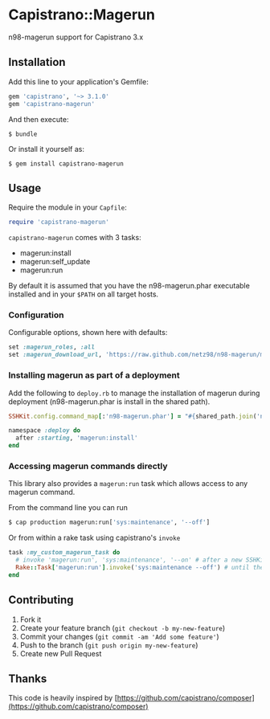 # Capistrano::Magerun

n98-magerun support for Capistrano 3.x

## Installation

Add this line to your application's Gemfile:

```ruby
gem 'capistrano', '~> 3.1.0'
gem 'capistrano-magerun'
```

And then execute:

    $ bundle

Or install it yourself as:

    $ gem install capistrano-magerun

## Usage

Require the module in your `Capfile`:

```ruby
require 'capistrano-magerun'
```

`capistrano-magerun` comes with 3 tasks:

* magerun:install
* magerun:self_update
* magerun:run


By default it is assumed that you have the n98-magerun.phar executable installed and in your
`$PATH` on all target hosts.

### Configuration

Configurable options, shown here with defaults:

```ruby
set :magerun_roles, :all
set :magerun_download_url, 'https://raw.github.com/netz98/n98-magerun/master/n98-magerun.phar'
```

### Installing magerun as part of a deployment

Add the following to `deploy.rb` to manage the installation of magerun during
deployment (n98-magerun.phar is install in the shared path).

```ruby
SSHKit.config.command_map[:'n98-magerun.phar'] = "#{shared_path.join('n98-magerun.phar')}"

namespace :deploy do
  after :starting, 'magerun:install'
end
```

### Accessing magerun commands directly

This library also provides a `magerun:run` task which allows access to any
magerun command.

From the command line you can run

```bash
$ cap production magerun:run['sys:maintenance', '--off']
```

Or from within a rake task using capistrano's `invoke`

```ruby
task :my_custom_magerun_task do
  # invoke 'magerun:run', 'sys:maintenance', '--on' # after a new SSHKit release that includes https://github.com/capistrano/sshkit/pull/58
  Rake::Task['magerun:run'].invoke('sys:maintenance --off') # until then
end
```


## Contributing

1. Fork it
2. Create your feature branch (`git checkout -b my-new-feature`)
3. Commit your changes (`git commit -am 'Add some feature'`)
4. Push to the branch (`git push origin my-new-feature`)
5. Create new Pull Request


## Thanks

This code is heavily inspired by [https://github.com/capistrano/composer](https://github.com/capistrano/composer)
